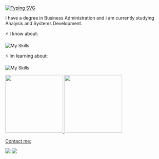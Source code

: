 [![Typing SVG](https://readme-typing-svg.demolab.com?font=Fira+Code&pause=1000&width=435&lines=Hello!;Welcome+to+my+GitHub+profile!;My+name+is+Christian+Veiga%2C)](https://git.io/typing-svg)

I have a degree in Business Administration and i am currently studying Analysis and Systems Development.

⚡ I know about:

![My Skills](https://skillicons.dev/icons?i=html,css,js,git,github)

⚡ Im learning about:

![My Skills](https://skillicons.dev/icons?i=js,nodejs,react,bootstrap,php,laravel,mysql)

<div>
<a href="https://github.com/christiangv92">
<img height="180em" src="https://github-readme-stats.vercel.app/api/top-langs/?username=christiangv92&layout=compact&langs_count=7&theme=dracula"/>
<img height="180em" src="https://github-readme-stats.vercel.app/api?username=christiangv92&show_icons=true&theme=dracula&include_all_commits=true&count_private=true"/>
</div>

Contact me:

<div>
<a href = "mailto:christian.veiga92@gmail.com"><img src="https://img.shields.io/badge/Gmail-D14836?style=for-the-badge&logo=gmail&logoColor=white" target="_blank"></a>
<a href="https://www.linkedin.com/in/christianveiga/" target="_blank"><img src="https://img.shields.io/badge/-LinkedIn-%230077B5?style=for-the-badge&logo=linkedin&logoColor=white" target="_blank"></a>   
</div>
